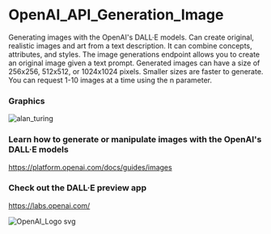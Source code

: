 # OpenAI_API_Generation_Image
Generating images with the OpenAI's DALL·E models. Can create original, realistic images and art from a text description. It can combine concepts, attributes, and styles. The image generations endpoint allows you to create an original image given a text prompt. Generated images can have a size of 256x256, 512x512, or 1024x1024 pixels. Smaller sizes are faster to generate. You can request 1-10 images at a time using the n parameter.

### Graphics
![alan_turing](https://github.com/MarceloPaciulli/OpenAI_API_Generation_Image/assets/93230178/c7def2e3-acfb-4994-bb07-152020c2d9a7)

### Learn how to generate or manipulate images with the OpenAI's DALL·E models
https://platform.openai.com/docs/guides/images

### Check out the DALL·E preview app
https://labs.openai.com/






![OpenAI_Logo svg](https://user-images.githubusercontent.com/93230178/226811188-18fa860c-439c-41e2-a354-9b339d7dad28.png)
